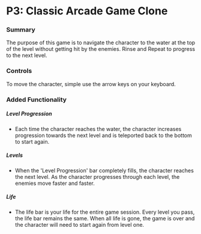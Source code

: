 # P3:  Classic Arcade Game Clone

### Summary

The purpose of this game is to navigate the character to the water at the top of the level without getting hit by the enemies. Rinse and Repeat to progress to the next level.


### Controls
To move the character, simple use the arrow keys on your keyboard.


### Added Functionality

##### Level Progression
* Each time the character reaches the water, the character increases progression towards the next level and is teleported back to the bottom to start again. 
##### Levels
* When the 'Level Progression' bar completely fills, the character reaches the next level. As the character progresses through each level, the enemies move faster and faster.
##### Life
* The life bar is your life for the entire game session. Every level you pass, the life bar remains the same. When all life is gone, the game is over and the character will need to start again from level one.
